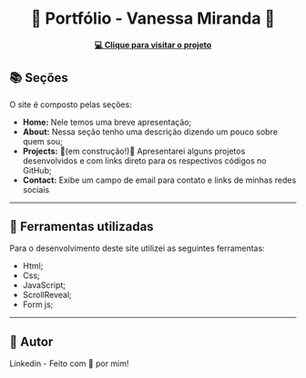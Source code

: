 # <h1 align="center">🎯 Portfólio - Vanessa Miranda 🎯</h1>

<h4 align="center"><a href="https://portifolio-green.vercel.app/">💻 Clique para visitar o projeto</a></h4>

## 📚 Seções

O site é composto pelas seções:

- **Home:** Nele temos uma breve apresentação;
- **About:** Nessa seção tenho uma descrição dizendo um pouco sobre quem sou;
- **Projects:** 🚧(em construção!)🚧 Apresentarei alguns projetos desenvolvidos e com links direto para os respectivos códigos no GitHub;
- **Contact:** Exibe um campo de email para contato e links de minhas redes sociais
---

## 💼 Ferramentas utilizadas

Para o desenvolvimento deste site utilizei as seguintes ferramentas:

- Html;
- Css;
- JavaScript;
- ScrollReveal;
- Form js;
---

<h2>🦄 Autor</h2>
<abutton color="blue" href="https://www.linkedin.com/in/dev-vanessamiranda/">Linkedin</a> - Feito com 💜 por mim!
